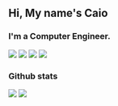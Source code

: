 <h2>Hi, My name's Caio</h2>
<h3>I'm a Computer Engineer.</h3>

<div className="languages_that_i_like">
<img src="https://img.shields.io/badge/Android-3DDC84?style=for-the-badge&logo=android&logoColor=white">
<img src="https://img.shields.io/badge/Kotlin-0095D5?&style=for-the-badge&logo=kotlin&logoColor=white">
<img src="https://img.shields.io/badge/Java-ED8B00?style=for-the-badge&logo=java&logoColor=white">
<img src="https://img.shields.io/badge/Python-3776AB?style=for-the-badge&logo=python&logoColor=white">
  
</div>
<div>
<h3>Github stats</h3>
<img src="https://github-readme-stats.vercel.app/api/top-langs/?username=caiocfer&theme=dracula">
<img src="https://github-readme-stats.vercel.app/api?username=caiocfer&theme=dracula">
</div>

